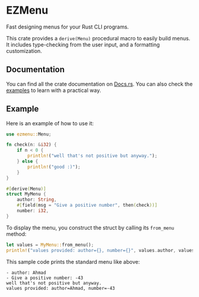 # EZMenu

Fast designing menus for your Rust CLI programs.

This crate provides a `derive(Menu)` procedural macro to easily build menus.
It includes type-checking from the user input, and a formatting customization.

## Documentation

You can find all the crate documentation on [Docs.rs](https://docs.rs/ezmenu).
You can also check the [examples](examples) to learn with a practical way.

## Example

Here is an example of how to use it:
```rust
use ezmenu::Menu;

fn check(n: &i32) {
    if n < 0 {
        println!("well that's not positive but anyway.");
    } else {
        println!("good :)");
    }
}

#[derive(Menu)]
struct MyMenu {
    author: String,
    #[field(msg = "Give a positive number", then(check))]
    number: i32,
}
```

To display the menu, you construct the struct by calling its `from_menu` method:
```rust
let values = MyMenu::from_menu();
println!("values provided: author={}, number={}", values.author, values.number);
```

This sample code prints the standard menu like above:
```shell
- author: Ahmad
- Give a positive number: -43
well that's not positive but anyway.
values provided: author=Ahmad, number=-43
```
